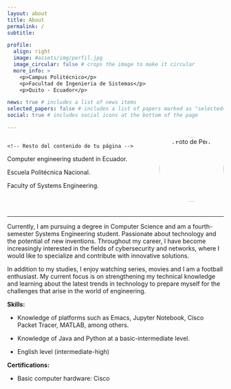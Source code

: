 ```yaml
---
layout: about
title: About
permalink: /
subtitle: 

profile:
  align: right
  image: #assets/img/perfil.jpg
  image_circular: false # crops the image to make it circular
  more_info: >
    <p>Campus Politécnico</p>
    <p>Facultad de Ingenieria de Sistemas</p>
    <p>Quito - Ecuador</p>

news: true # includes a list of news items
selected_papers: false # includes a list of papers marked as "selected={true}"
social: true # includes social icons at the bottom of the page

---
```


<div style="overflow: auto;">
    <img src="{{ '/assets/img/perfil.jpg' | relative_url }}" alt="Mi Foto de Perfil" 
         style="float: right; border-radius: 50%; width: 150px; margin-left: 20px; margin-bottom: 20px;">
    
    <!-- Resto del contenido de tu página -->
   <p>Computer engineering student in Ecuador.</p>   
   <p>Escuela Politécnica Nacional.</p>      
   <p>Faculty of Systems Engineering.</p>   
    <!-- Agrega aquí el resto del contenido -->
</div>


---

Currently, I am pursuing a degree in Computer Science and am a fourth-semester Systems Engineering student. Passionate about technology and the potential of new inventions. Throughout my career, I have become increasingly interested in the fields of cybersecurity and networks, where I would like to specialize and contribute with innovative solutions.   

In addition to my studies, I enjoy watching series, movies and I am a football enthusiast. My current focus is on strengthening my technical knowledge and learning about the latest trends in technology to prepare myself for the challenges that arise in the world of engineering.



**Skills:** 

- Knowledge of platforms such as Emacs, Jupyter Notebook, Cisco Packet Tracer, MATLAB, among others.  

- Knowledge of Java and Python at a basic-intermediate level.   

- English level (intermediate-high)   



**Certifications:** 

- Basic computer hardware: Cisco






